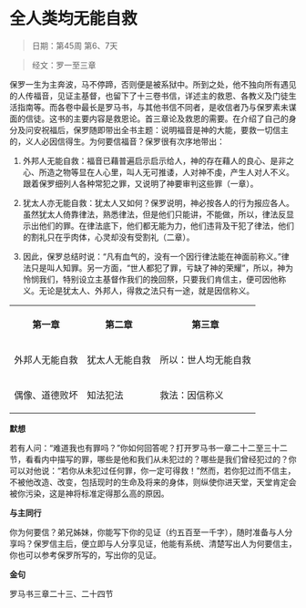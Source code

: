 # 全人类均无能自救

> 日期：第45周 第6、7天

> 经文：罗一至三章

保罗一生为主奔波，马不停蹄，否则便是被系狱中。所到之处，他不独向所有遇见的人传福音，见证主基督，也留下了十三卷书信，详述主的救恩、各教义及门徒生活指南等。而各卷中最长是罗马书，与其他书信不同者，是收信者乃与保罗素未谋面的信徒。这书的主要内容是救恩论。首三章论及救恩的需要。在介绍了自己的身分及问安祝福后，保罗随即带出全书主题：说明福音是神的大能，要救一切信主的，义人必因信得生。为何要信福音？保罗很有次序地带出：

1. 外邦人无能自救：福音已藉普遍启示启示给人，神的存在藉人的良心、是非之心、所造之物等显在人心里，叫人无可推诿，人对神不虔，产生人对人不义。跟着保罗细列人各种常犯之罪，又说明了神要审判这些罪（一章）。

2. 犹太人亦无能自救：犹太人又如何？保罗说明，神必按各人的行为报应各人。虽然犹太人倚靠律法，熟悉律法，但是他们只能讲，不能做，所以，律法反显示出他们的罪。在律法底下，他们都无能为力，他们违背及干犯了律法，他们的割礼只在乎肉体，心灵却没有受割礼（二章）。

3. 因此，保罗总结时说：“凡有血气的，没有一个因行律法能在神面前称义。”律法只是叫人知罪。另一方面，“世人都犯了罪，亏缺了神的荣耀”，所以，神为怜悯我们，特别设立主基督作我们的挽回祭，只要我们肯信主，便可因他称义。无论是犹太人、外邦人，得救之法只有一途，就是因信称义。

<table>
 <tbody>
  <tr>
   <th><p>第一章</p></th>
   <th><p>第二章</p></th>
   <th><p>第三章</p></th>
  </tr>
  <tr>
   <td><p>外邦人无能自救</p></td>
   <td><p>犹太人无能自救</p></td>
   <td><p>所以：世人均无能自救</p></td>
  </tr>
  <tr>
   <td><p>偶像、道德败坏</p></td>
   <td><p>知法犯法</p></td>
   <td><p>救法：因信称义</p></td>
  </tr>
 </tbody>
</table>

**默想**

若有人问：“难道我也有罪吗？”你如何回答呢？打开罗马书一章二十二至三十二节，看看内中描写的罪，哪些是他和我们从未犯过的？哪些是我们曾经犯过的？你可以对他说：“若你从未犯过任何罪，你一定可得救！”然而，若你犯过而不信主，不被他改造、改变，包括现时的生命及将来的身体，则纵使你进天堂，天堂肯定会被你污染，这是神将标准定得那么高的原因。

**与主同行**

你为何要信？弟兄姊妹，你能写下你的见证（约五百至一千字），随时准备与人分享吗？保罗信主后，便立即与人分享见证，他能有系统、清楚写出人为何要信主，你也可以参考保罗所写的，写出你的见证。

**金句**

罗马书三章二十三、二十四节



